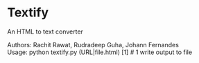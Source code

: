 # Textify
An HTML to text converter <br />

Authors: Rachit Rawat, Rudradeep Guha, Johann Fernandes <br />
Usage: python textify.py (URL|file.html) [1] # 1 write output to file <br />
